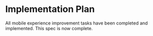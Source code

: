 # Implementation Plan

All mobile experience improvement tasks have been completed and implemented. This spec is now complete.